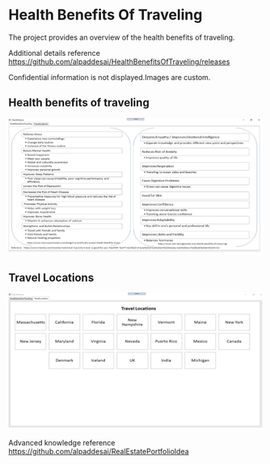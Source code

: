# Health Benefits Of Traveling

The project provides an overview of the health benefits of traveling.

Additional details reference https://github.com/alpaddesai/HealthBenefitsOfTraveling/releases
 
Confidential information is not displayed.Images are custom.

## Health benefits of traveling
![image](HealthBenefits.png)

## Travel Locations
![image](Travel.png)

Advanced knowledge reference https://github.com/alpaddesai/RealEstatePortfolioIdea
